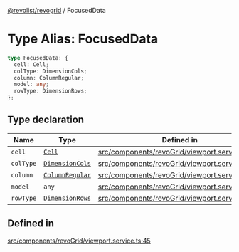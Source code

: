 [@revolist/revogrid](README.md) / FocusedData

# Type Alias: FocusedData

```ts
type FocusedData: {
  cell: Cell;
  colType: DimensionCols;
  column: ColumnRegular;
  model: any;
  rowType: DimensionRows;
};
```

## Type declaration

| Name | Type | Defined in |
| ------ | ------ | ------ |
| `cell` | [`Cell`](Interface.Cell.md) | [src/components/revoGrid/viewport.service.ts:47](https://github.com/revolist/revogrid/blob/6916c62aedeba77f36804fdc386f78e588e18412/src/components/revoGrid/viewport.service.ts#L47) |
| `colType` | [`DimensionCols`](TypeAlias.DimensionCols.md) | [src/components/revoGrid/viewport.service.ts:48](https://github.com/revolist/revogrid/blob/6916c62aedeba77f36804fdc386f78e588e18412/src/components/revoGrid/viewport.service.ts#L48) |
| `column` | [`ColumnRegular`](Interface.ColumnRegular.md) | [src/components/revoGrid/viewport.service.ts:50](https://github.com/revolist/revogrid/blob/6916c62aedeba77f36804fdc386f78e588e18412/src/components/revoGrid/viewport.service.ts#L50) |
| `model` | `any` | [src/components/revoGrid/viewport.service.ts:46](https://github.com/revolist/revogrid/blob/6916c62aedeba77f36804fdc386f78e588e18412/src/components/revoGrid/viewport.service.ts#L46) |
| `rowType` | [`DimensionRows`](TypeAlias.DimensionRows.md) | [src/components/revoGrid/viewport.service.ts:49](https://github.com/revolist/revogrid/blob/6916c62aedeba77f36804fdc386f78e588e18412/src/components/revoGrid/viewport.service.ts#L49) |

## Defined in

[src/components/revoGrid/viewport.service.ts:45](https://github.com/revolist/revogrid/blob/6916c62aedeba77f36804fdc386f78e588e18412/src/components/revoGrid/viewport.service.ts#L45)
